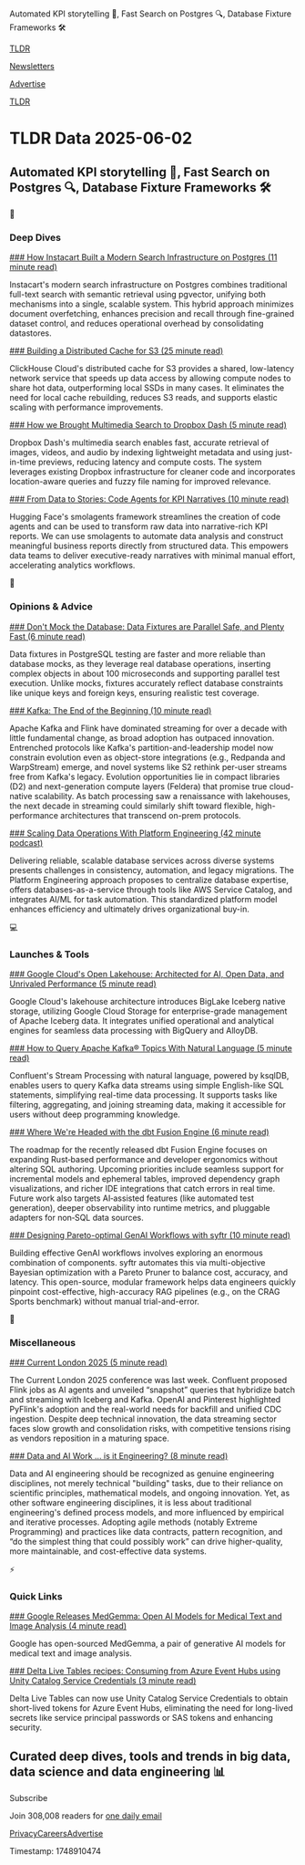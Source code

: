 Automated KPI storytelling 🤖, Fast Search on Postgres 🔍, Database Fixture Frameworks 🛠

[TLDR](/)

[Newsletters](/newsletters)

[Advertise](https://advertise.tldr.tech/)

[TLDR](/)

# TLDR Data 2025-06-02

## Automated KPI storytelling 🤖, Fast Search on Postgres 🔍, Database Fixture Frameworks 🛠

📱

### Deep Dives

[### How Instacart Built a Modern Search Infrastructure on Postgres (11 minute read)](https://tech.instacart.com/how-instacart-built-a-modern-search-infrastructure-on-postgres-c528fa601d54?utm_source=tldrdata)

Instacart's modern search infrastructure on Postgres combines traditional full-text search with semantic retrieval using pgvector, unifying both mechanisms into a single, scalable system. This hybrid approach minimizes document overfetching, enhances precision and recall through fine-grained dataset control, and reduces operational overhead by consolidating datastores.

[### Building a Distributed Cache for S3 (25 minute read)](https://clickhouse.com/blog/building-a-distributed-cache-for-s3?utm_source=tldrdata)

ClickHouse Cloud's distributed cache for S3 provides a shared, low-latency network service that speeds up data access by allowing compute nodes to share hot data, outperforming local SSDs in many cases. It eliminates the need for local cache rebuilding, reduces S3 reads, and supports elastic scaling with performance improvements.

[### How we Brought Multimedia Search to Dropbox Dash (5 minute read)](https://dropbox.tech/infrastructure/multimedia-search-dropbox-dash-evolution?utm_source=tldrdata)

Dropbox Dash's multimedia search enables fast, accurate retrieval of images, videos, and audio by indexing lightweight metadata and using just-in-time previews, reducing latency and compute costs. The system leverages existing Dropbox infrastructure for cleaner code and incorporates location-aware queries and fuzzy file naming for improved relevance.

[### From Data to Stories: Code Agents for KPI Narratives (10 minute read)](https://towardsdatascience.com/from-data-to-stories-code-agents-for-kpi-narratives/?utm_source=tldrdata)

Hugging Face's smolagents framework streamlines the creation of code agents and can be used to transform raw data into narrative-rich KPI reports. We can use smolagents to automate data analysis and construct meaningful business reports directly from structured data. This empowers data teams to deliver executive-ready narratives with minimal manual effort, accelerating analytics workflows.

🚀

### Opinions & Advice

[### Don't Mock the Database: Data Fixtures are Parallel Safe, and Plenty Fast (6 minute read)](https://www.crunchydata.com/blog/dont-mock-the-database-data-fixtures-are-parallel-safe-and-plenty-fast?utm_source=tldrdata)

Data fixtures in PostgreSQL testing are faster and more reliable than database mocks, as they leverage real database operations, inserting complex objects in about 100 microseconds and supporting parallel test execution. Unlike mocks, fixtures accurately reflect database constraints like unique keys and foreign keys, ensuring realistic test coverage.

[### Kafka: The End of the Beginning (10 minute read)](https://materializedview.io/p/kafka-end-of-beginning?utm_source=tldrdata)

Apache Kafka and Flink have dominated streaming for over a decade with little fundamental change, as broad adoption has outpaced innovation. Entrenched protocols like Kafka's partition-and-leadership model now constrain evolution even as object-store integrations (e.g., Redpanda and WarpStream) emerge, and novel systems like S2 rethink per-user streams free from Kafka's legacy. Evolution opportunities lie in compact libraries (D2) and next-generation compute layers (Feldera) that promise true cloud-native scalability. As batch processing saw a renaissance with lakehouses, the next decade in streaming could similarly shift toward flexible, high-performance architectures that transcend on-prem protocols.

[### Scaling Data Operations With Platform Engineering (42 minute podcast)](https://www.dataengineeringpodcast.com/database-platform-engineering-episode-466?utm_source=tldrdata)

Delivering reliable, scalable database services across diverse systems presents challenges in consistency, automation, and legacy migrations. The Platform Engineering approach proposes to centralize database expertise, offers databases-as-a-service through tools like AWS Service Catalog, and integrates AI/ML for task automation. This standardized platform model enhances efficiency and ultimately drives organizational buy-in.

💻

### Launches & Tools

[### Google Cloud's Open Lakehouse: Architected for AI, Open Data, and Unrivaled Performance (5 minute read)](https://cloud.google.com/blog/products/data-analytics/extending-the-google-data-cloud-lakehouse-architecture/?utm_source=tldrdata)

Google Cloud's lakehouse architecture introduces BigLake Iceberg native storage, utilizing Google Cloud Storage for enterprise-grade management of Apache Iceberg data. It integrates unified operational and analytical engines for seamless data processing with BigQuery and AlloyDB.

[### How to Query Apache Kafka® Topics With Natural Language (5 minute read)](https://www.confluent.io/blog/querying-kafka-natural-language/?utm_source=tldrdata)

Confluent's Stream Processing with natural language, powered by ksqlDB, enables users to query Kafka data streams using simple English-like SQL statements, simplifying real-time data processing. It supports tasks like filtering, aggregating, and joining streaming data, making it accessible for users without deep programming knowledge.

[### Where We're Headed with the dbt Fusion Engine (6 minute read)](https://www.getdbt.com/blog/where-we-re-headed-with-the-dbt-fusion-engine?utm_source=tldrdata)

The roadmap for the recently released dbt Fusion Engine focuses on expanding Rust‐based performance and developer ergonomics without altering SQL authoring. Upcoming priorities include seamless support for incremental models and ephemeral tables, improved dependency graph visualizations, and richer IDE integrations that catch errors in real time. Future work also targets AI‐assisted features (like automated test generation), deeper observability into runtime metrics, and pluggable adapters for non‐SQL data sources.

[### Designing Pareto-optimal GenAI Workflows with syftr (10 minute read)](https://www.datarobot.com/blog/pareto-optimized-ai-workflows-syftr/?utm_source=tldrdata)

Building effective GenAI workflows involves exploring an enormous combination of components. syftr automates this via multi-objective Bayesian optimization with a Pareto Pruner to balance cost, accuracy, and latency. This open-source, modular framework helps data engineers quickly pinpoint cost-effective, high-accuracy RAG pipelines (e.g., on the CRAG Sports benchmark) without manual trial-and-error.

🎁

### Miscellaneous

[### Current London 2025 (5 minute read)](https://www.streamingdata.tech/p/current-london-2025?utm_source=tldrdata)

The Current London 2025 conference was last week. Confluent proposed Flink jobs as AI agents and unveiled “snapshot” queries that hybridize batch and streaming with Iceberg and Kafka. OpenAI and Pinterest highlighted PyFlink's adoption and the real-world needs for backfill and unified CDC ingestion. Despite deep technical innovation, the data streaming sector faces slow growth and consolidation risks, with competitive tensions rising as vendors reposition in a maturing space.

[### Data and AI Work … is it Engineering? (8 minute read)](https://martinchesbrough.net/data-and-ai-work-is-it-engineering-a7dea64c672a?utm_source=tldrdata)

Data and AI engineering should be recognized as genuine engineering disciplines, not merely technical "building" tasks, due to their reliance on scientific principles, mathematical models, and ongoing innovation. Yet, as other software engineering disciplines, it is less about traditional engineering's defined process models, and more influenced by empirical and iterative processes. Adopting agile methods (notably Extreme Programming) and practices like data contracts, pattern recognition, and “do the simplest thing that could possibly work” can drive higher-quality, more maintainable, and cost-effective data systems.

⚡️

### Quick Links

[### Google Releases MedGemma: Open AI Models for Medical Text and Image Analysis (4 minute read)](https://www.infoq.com/news/2025/05/google-medgemma?utm_source=tldrdata)

Google has open-sourced MedGemma, a pair of generative AI models for medical text and image analysis.

[### Delta Live Tables recipes: Consuming from Azure Event Hubs using Unity Catalog Service Credentials (3 minute read)](https://alexott.blogspot.com/2025/05/delta-live-tables-recipes-consuming.html?utm_source=tldrdata)

Delta Live Tables can now use Unity Catalog Service Credentials to obtain short-lived tokens for Azure Event Hubs, eliminating the need for long-lived secrets like service principal passwords or SAS tokens and enhancing security.

## Curated deep dives, tools and trends in big data, data science and data engineering 📊

Subscribe

Join 308,008 readers for [one daily email](/api/latest/data)

[Privacy](/privacy)[Careers](https://jobs.ashbyhq.com/tldr.tech)[Advertise](/data/advertise)

Timestamp: 1748910474